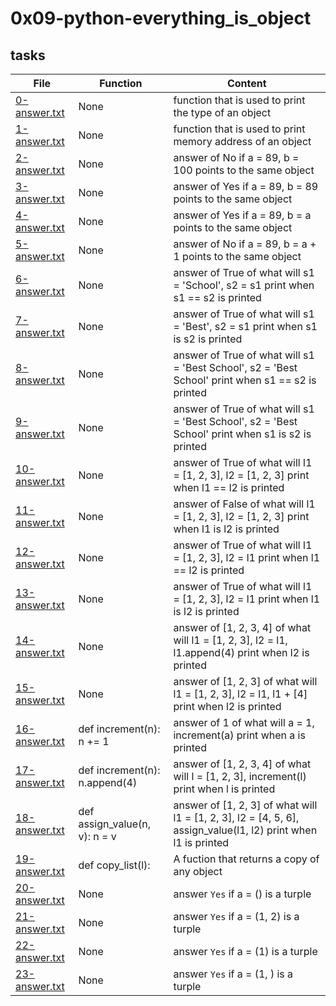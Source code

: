 # 0x09-python-everything_is_object




## tasks
| File | Function | Content |
| ---- | -------- | -------- |
| [0-answer.txt](0-answer.txt) | None | function that is used to print the type of an object |
| [1-answer.txt](1-answer.txt) | None | function that is used to print memory address of an object |
| [2-answer.txt](2-answer.txt) | None | answer of No if a = 89, b = 100 points to the same object |
| [3-answer.txt](3-answer.txt) | None | answer of Yes if a = 89, b = 89 points to the same object |
| [4-answer.txt](4-answer.txt) | None | answer of Yes if a = 89, b = a points to the same object |
| [5-answer.txt](5-answer.txt) | None | answer of No if a = 89, b = a + 1 points to the same object |
| [6-answer.txt](6-answer.txt) | None | answer of True of what will s1 = 'School', s2 = s1 print when s1 == s2 is printed |
| [7-answer.txt](7-answer.txt) | None | answer of True of what will s1 = 'Best', s2 = s1 print when s1 is s2 is printed |
| [8-answer.txt](8-answer.txt) | None | answer of True of what will s1 = 'Best School', s2 = 'Best School' print when s1 == s2 is printed |
| [9-answer.txt](9-answer.txt) | None | answer of True of what will s1 = 'Best School', s2 = 'Best School' print when s1 is s2 is printed |
| [10-answer.txt](10-answer.txt) | None | answer of True of what will l1 = [1, 2, 3], l2 = [1, 2, 3] print when l1 == l2 is printed
| [11-answer.txt](11-answer.txt) | None | answer of False of what will l1 = [1, 2, 3], l2 = [1, 2, 3] print when l1 is l2 is printed
| [12-answer.txt](12-answer.txt) | None | answer of True of what will l1 = [1, 2, 3], l2 = l1 print when l1 == l2 is printed
| [13-answer.txt](13-answer.txt) | None | answer of True of what will l1 = [1, 2, 3], l2 = l1 print when l1 is l2 is printed
| [14-answer.txt](14-answer.txt) | None | answer of [1, 2, 3, 4] of what will l1 = [1, 2, 3], l2 = l1, l1.append(4) print when l2 is printed |
| [15-answer.txt](15-answer.txt) | None | answer of [1, 2, 3] of what will l1 = [1, 2, 3], l2 = l1, l1 + [4] print when l2 is printed |
| [16-answer.txt](16-answer.txt) | def increment(n): n += 1 | answer of 1 of what will a = 1, increment(a) print when a is printed |
| [17-answer.txt](17-answer.txt) | def increment(n): n.append(4) | answer of [1, 2, 3, 4] of what will l = [1, 2, 3], increment(l) print when l is printed |
| [18-answer.txt](18-answer.txt) | def assign_value(n, v): n = v | answer of [1, 2, 3] of what will l1 = [1, 2, 3], l2 = [4, 5, 6], assign_value(l1, l2) print when l1 is printed |
| [19-answer.txt](19-answer.txt) | def copy_list(l): | A fuction that returns a copy of any object |
| [20-answer.txt](20-answer.txt) | None | answer `Yes` if a = () is a turple |
| [21-answer.txt](21-answer.txt) | None | answer `Yes` if a = (1, 2) is a turple |
| [22-answer.txt](22-answer.txt) | None | answer `Yes` if a = (1) is a turple |
| [23-answer.txt](23-answer.txt) | None | answer `Yes` if a = (1, ) is a turple |
